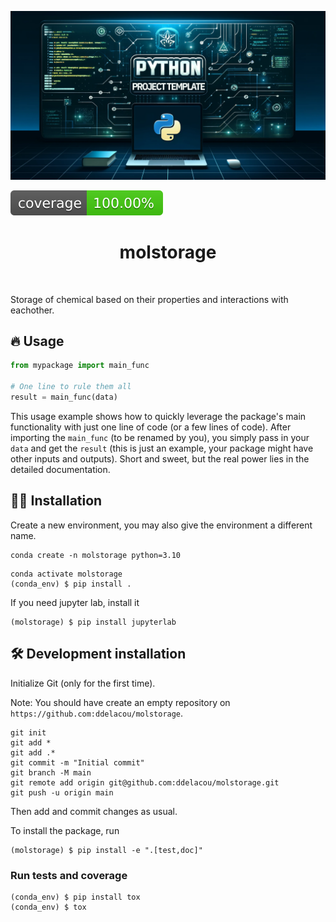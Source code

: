 ![Project Logo](assets/banner.png)

![Coverage Status](assets/coverage-badge.svg)

<h1 align="center">
molstorage
</h1>

<br>


Storage of chemical based on their properties and interactions with eachother.

## 🔥 Usage

```python
from mypackage import main_func

# One line to rule them all
result = main_func(data)
```

This usage example shows how to quickly leverage the package's main functionality with just one line of code (or a few lines of code). 
After importing the `main_func` (to be renamed by you), you simply pass in your `data` and get the `result` (this is just an example, your package might have other inputs and outputs). 
Short and sweet, but the real power lies in the detailed documentation.

## 👩‍💻 Installation

Create a new environment, you may also give the environment a different name. 

```
conda create -n molstorage python=3.10 
```

```
conda activate molstorage
(conda_env) $ pip install .
```

If you need jupyter lab, install it 

```
(molstorage) $ pip install jupyterlab
```


## 🛠️ Development installation

Initialize Git (only for the first time). 

Note: You should have create an empty repository on `https://github.com:ddelacou/molstorage`.

```
git init
git add * 
git add .*
git commit -m "Initial commit" 
git branch -M main
git remote add origin git@github.com:ddelacou/molstorage.git 
git push -u origin main
```

Then add and commit changes as usual. 

To install the package, run

```
(molstorage) $ pip install -e ".[test,doc]"
```

### Run tests and coverage

```
(conda_env) $ pip install tox
(conda_env) $ tox
```



